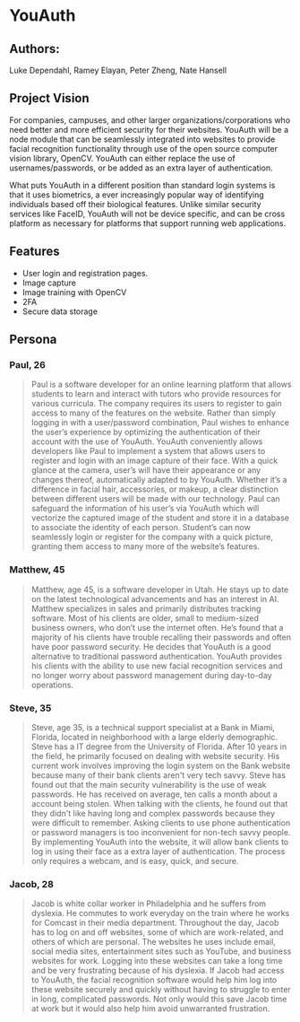 # YouAuth

## Authors:
Luke Dependahl, Ramey Elayan, Peter Zheng, Nate Hansell

## Project Vision
For companies, campuses, and other larger organizations/corporations who need better and more efficient security for their websites. YouAuth will be a node module that can be seamlessly integrated into websites to provide facial recognition functionality through use of the open source computer vision library, OpenCV. YouAuth can either replace the use of usernames/passwords, or be added as an extra layer of authentication.

What puts YouAuth in a different position than standard login systems is that it uses biometrics, a ever increasingly popular way of identifying individuals based off their biological features. Unlike similar security services like FaceID, YouAuth will not be device specific, and can be cross platform as necessary for platforms that support running web applications.

## Features

* User login and registration pages.
* Image capture
* Image training with OpenCV
* 2FA
* Secure data storage

## Persona

### Paul, 26
>Paul is a software developer for an online learning platform that allows students to learn and interact with tutors who provide resources for various curricula. The company requires its users to register to gain access to many of the features on the website. Rather than simply logging in with a user/password combination, Paul wishes to enhance the user’s experience by optimizing the authentication of their account with the use of YouAuth. YouAuth conveniently allows developers like Paul to implement a system that allows users to register and login with an image capture of their face. With a quick glance at the camera, user’s will have their appearance or any changes thereof, automatically adapted to by YouAuth. Whether it’s a difference in facial hair, accessories, or makeup, a clear distinction between different users will be made with our technology. Paul can safeguard the information of his user’s via YouAuth which will vectorize the captured image of the student and store it in a database to associate the identity of each person. Student’s can now seamlessly login or register for the company with a quick picture, granting them access to many more of the website’s features.


### Matthew, 45
>Matthew, age 45, is a software developer in Utah. He stays up to date on the latest technological advancements and has an interest in AI. Matthew specializes in sales and primarily distributes tracking software. Most of his clients are older, small to medium-sized business owners, who don’t use the internet often. He’s found that a majority of his clients have trouble recalling their passwords and often have poor password security. He decides that YouAuth is a good alternative to traditional password authentication. YouAuth provides his clients with the ability to use new facial recognition services and no longer worry about password management during day-to-day operations.

### Steve, 35
>Steve, age 35, is a technical support specialist at a Bank in Miami, Florida, located in neighborhood with a large elderly demographic. Steve has a IT degree from the University of Florida. After 10 years in the field, he primarily focused on dealing with website security. His current work involves improving the login system on the Bank website because many of their bank clients aren't very tech savvy. Steve has found out that the main security vulnerability is the use of weak passwords. He has received on average, ten calls a month about a account being stolen. When talking with the clients, he found out that they didn't like having long and complex passwords because they were difficult to remember. Asking clients to use phone authentication or password managers is too inconvenient for non-tech savvy people. By implementing YouAuth into the website, it will allow bank clients to log in using their face as a extra layer of authentication. The process only requires a webcam, and is easy, quick, and secure.

### Jacob, 28
>Jacob is white collar worker in Philadelphia and he suffers from dyslexia. He commutes to work everyday on the train where he works for Comcast in their media department.
Throughout the day, Jacob has to log on and off websites, some of which are work-related, and others of which are personal. 
The websites he uses include email, social media sites, entertainment sites such as YouTube, and business websites for work. 
Logging into these websites can take a long time and be very frustrating because of his dyslexia. 
If Jacob had access to YouAuth, the facial recognition software would help him log into
these website securely and quickly without having to struggle to enter in long, complicated passwords. 
Not only would this save Jacob time at work but it would also help him avoid unwarranted frustration.
